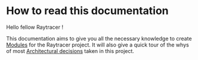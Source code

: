 # How to read this documentation

Hello fellow Raytracer !

This documentation aims to give you all the necessary knowledge to create [Modules](Modules.md) for the Raytracer project.
It will also give a quick tour of the whys of most [Architectural decisions](Architectural%20decisions.md) taken in this project.
